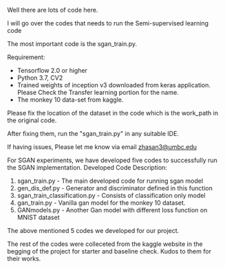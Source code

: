 Well there are lots of code here.

I will go over the codes that needs to run the Semi-supervised learning code


The most important code is the sgan_train.py. 

Requirement: 
- Tensorflow 2.0 or higher
- Python 3.7, CV2
- Trained weights of inception v3 downloaded from keras application. Please Check the Transfer learning portion for the name.
- The monkey 10 data-set from kaggle. 

Please fix the location of the dataset in the code which is the work_path in the original code. 

After fixing them, run the "sgan_train.py" in any suitable IDE. 

If having issues, Please let me know via email zhasan3@umbc.edu

For SGAN experiments, we have developed five codes to successfully run the SGAN implementation. 
Developed Code Description: 

1. sgan_train.py  -  The main developed code for running sgan model
2. gen_dis_def.py - Generator and discriminator defined in this function
3. sgan_train_classification.py  -  Consists of classification only model
4. gan_train.py  - Vanilla gan model for the monkey 10 dataset.
5. GANmodels.py - Another Gan model with different loss function on MNIST dataset

The above mentioned 5 codes we developed for our project. 

The rest of the codes were colleceted from the kaggle website in the begging of the project for starter and baseline check. Kudos to them for their works. 
